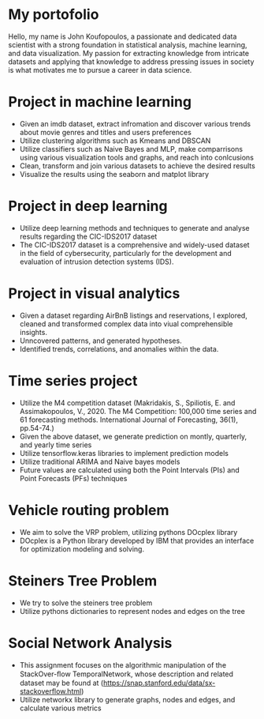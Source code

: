 
# My portofolio
Hello, my name is John Koufopoulos, a passionate and dedicated data scientist with a strong foundation in statistical analysis, machine learning, and data visualization. My passion for extracting knowledge from intricate datasets and applying that knowledge to address pressing issues in society is what motivates me to pursue a career in data science.

# Project in machine learning
* Given an imdb dataset, extract infromation and discover various trends about movie genres and titles and users preferences
* Utilize clustering algorithms such as Kmeans and DBSCAN
* Utilize classifiers such as Naive Bayes and MLP, make comparrisons using various visualization tools and graphs, and reach into conlcusions
* Clean, transform and join various datasets to achieve the desired results
* Visualize the results using the seaborn and matplot library

# Project in deep learning
* Utilize deep learning methods and techniques to generate and analyse results regarding the CIC-IDS2017 dataset
* The CIC-IDS2017 dataset is a comprehensive and widely-used dataset in the field of cybersecurity, particularly for the development and evaluation of intrusion detection systems (IDS).

# Project in visual analytics
* Given a dataset regarding AirBnB listings and reservations, I explored, cleaned and transformed complex data into viual comprehensible insights.
* Unncovered patterns, and generated hypotheses.
* Identified trends, correlations, and anomalies within the data.

# Time series project
* Utilize the M4 competition dataset (Makridakis, S., Spiliotis, E. and Assimakopoulos, V., 2020. The M4 Competition: 100,000 time series and 61 forecasting methods. International Journal of Forecasting, 36(1), pp.54-74.)
* Given the above dataset, we generate prediction on montly, quarterly, and yearly time series
* Utilize tensorflow.keras libraries to implement prediction models
* Utilize traditional ARIMA and Naive bayes models
* Future values are calculated using both the Point Intervals (PIs) and Point Forecasts (PFs) techniques

# Vehicle routing problem
* We aim to solve the VRP problem, utilizing pythons DOcplex library
* DOcplex is a Python library developed by IBM that provides an interface for optimization modeling and solving.

# Steiners Tree Problem
* We try to solve the steiners tree problem
* Utilize pythons dictionaries to represent nodes and edges on the tree

# Social Network Analysis
* This assignment focuses on the algorithmic manipulation of the StackOver-ﬂow TemporalNetwork, whose description and related dataset may be found at (https://snap.stanford.edu/data/sx-stackoverflow.html)
* Utilize networkx library to generate graphs, nodes and edges, and calculate various metrics
